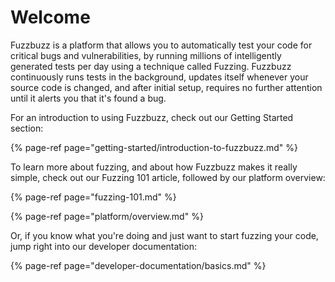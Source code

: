 # Welcome

Fuzzbuzz is a platform that allows you to automatically test your code for critical bugs and vulnerabilities, by running millions of intelligently generated tests per day using a technique called Fuzzing. Fuzzbuzz continuously runs tests in the background, updates itself whenever your source code is changed, and after initial setup, requires no further attention until it alerts you that it's found a bug.

For an introduction to using Fuzzbuzz, check out our Getting Started section:

{% page-ref page="getting-started/introduction-to-fuzzbuzz.md" %}

To learn more about fuzzing, and about how Fuzzbuzz makes it really simple, check out our Fuzzing 101 article, followed by our platform overview:

{% page-ref page="fuzzing-101.md" %}

{% page-ref page="platform/overview.md" %}

Or, if you know what you're doing and just want to start fuzzing your code, jump right into our developer documentation:

{% page-ref page="developer-documentation/basics.md" %}

